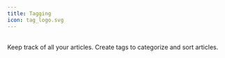 ```yaml
---
title: Tagging
icon: tag_logo.svg
---
```

<br> Keep track of all your articles. Create tags to categorize and sort articles.